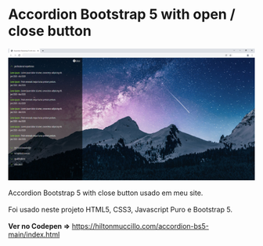 # Accordion Bootstrap 5 with open / close button

![Accordion Bootstrap 5 with close button](images/screen.jpg?raw=true "Accordion Bootstrap 5 with close button")

Accordion Bootstrap 5 with close button usado em meu site.<br><br>
Foi usado neste projeto HTML5, CSS3, Javascript Puro e Bootstrap 5.<br><br>
<strong>Ver no Codepen =></strong> https://hiltonmuccillo.com/accordion-bs5-main/index.html

